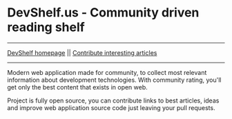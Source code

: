 # DevShelf.us - Community driven reading shelf

___
[DevShelf homepage](http://devshelf.us) || [Contribute interesting articles](http://github.com/sourcejs/devshelf/tree/master/article_data)
___

Modern web application made for community, to collect most relevant information about development technologies. With community rating, you'll get only the best content that exists in open web.

Project is fully open source, you can contribute links to best articles, ideas and improve web application source code just leaving your pull requests.